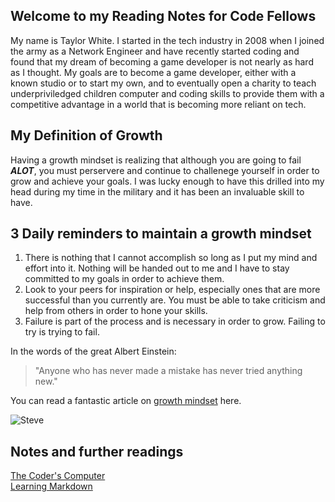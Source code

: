 

## Welcome to my Reading Notes for Code Fellows

My name is Taylor White. I started in the tech industry in 2008 when I joined the army as a Network Engineer and have recently started coding and found that my dream of becoming a game developer is not nearly as hard as I thought. My goals are to become a game developer, either with a known studio or to start my own, and to eventually open a charity to teach underpriviledged children computer and coding skills to provide them with a competitive advantage in a world that is becoming more reliant on tech.

## My Definition of Growth

Having a growth mindset is realizing that although you are going to fail ***ALOT***, you must perservere and continue to challenege yourself in order to grow and achieve your goals. I was lucky enough to have this drilled into my head during my time in the military and it has been an invaluable skill to have.

## 3 Daily reminders to maintain a growth mindset

1. There is nothing that I cannot accomplish so long as I put my mind and effort into it. Nothing will be handed out to me and I have to stay committed to my goals in order to achieve them.
2. Look to your peers for inspiration or help, especially ones that are more successful than you currently are. You must be able to take criticism and help from others in order to hone your skills.
3. Failure is part of the process and is necessary in order to grow. Failing to try is trying to fail.

In the words of the great Albert Einstein:

  >"Anyone who has never made a mistake has never tried anything new."
  
You can read a fantastic article on [growth mindset](https://www.atlassian.com/blog/inside-atlassian/growth-mindset) here.

![Steve](https://izquotes.com/quotes-pictures/quote-here-s-to-the-crazy-ones-the-misfits-the-rebels-the-troublemakers-the-round-pegs-in-the-square-steve-jobs-283977.jpg)

## Notes and further readings
[The Coder's Computer](https://github.com/TaylorWhite21/Reading-Notes/blob/main/CodersComputer.md)  
[Learning Markdown](https://github.com/TaylorWhite21/Reading-Notes/blob/main/markdown_notes.md)
